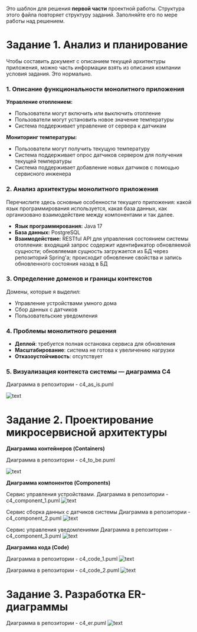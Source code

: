 Это шаблон для решения **первой части** проектной работы. Структура этого файла повторяет структуру заданий. Заполняйте его по мере работы над решением.

# Задание 1. Анализ и планирование

Чтобы составить документ с описанием текущей архитектуры приложения, можно часть информации взять из описания компании условия задания. Это нормально.

### 1. Описание функциональности монолитного приложения

**Управление отоплением:**

- Пользователи могут включить или выключить отопление
- Пользователи могут установить новое значение температуры
- Система поддерживает управление от сервера к датчикам

**Мониторинг температуры:**

- Пользователи могут получить текущую температуру 
- Система поддерживает опрос датчиков сервером для получения текущей температуры
- Система поддерживает добавление новых датчиков с помощью сервисного инженера

### 2. Анализ архитектуры монолитного приложения

Перечислите здесь основные особенности текущего приложения: какой язык программирования используется, какая база данных, как организовано взаимодействие между компонентами и так далее.

- **Язык программирования:** Java 17
- **База данных:** PostgreSQL
- **Взаимодействие:** RESTful API для управления состоянием системы отопления: входящий запрос содержит идентификатор обновляемой сущности; обновляемая сущность загружается из БД через репозиторий Spring'а; происходит обновление свойства и запись обновленного состояния назад в БД

### 3. Определение доменов и границы контекстов

Домены, которые я выделил:

- Управление устройствами умного дома
- Сбор данных с датчиков
- Пользовательские уведомления

### **4. Проблемы монолитного решения**

- **Деплой**: требуется полная остановка сервиса для обновления
- **Масштабирование**: cистема не готова к увеличению нагрузки
- **Отказоустойчивость**: отсутствует

### 5. Визуализация контекста системы — диаграмма С4

Диаграмма в репозитории - c4_as_is.puml

![text](c4_as_is.png)

# Задание 2. Проектирование микросервисной архитектуры

**Диаграмма контейнеров (Containers)**

Диаграмма в репозитории - c4_to_be.puml

![text](c4_to_be.png)

**Диаграмма компонентов (Components)**

Сервис управления устройствами. 
Диаграмма в репозитории - c4_component_1.puml
![text](c4_component_1.png)

Сервис сборка данных с датчиков системы
Диаграмма в репозитории - c4_component_2.puml
![text](c4_component_2.png)

Сервис управления уведомлениями
Диаграмма в репозитории - c4_component_3.puml
![text](c4_component_3.png)

**Диаграмма кода (Code)**

Диаграмма в репозитории - c4_code_1.puml
![text](c4_code_1.png)

Диаграмма в репозитории - c4_code_2.puml
![text](c4_code_2.png)

# Задание 3. Разработка ER-диаграммы

Диаграмма в репозитории - c4_er.puml
![text](c4_er.png)
